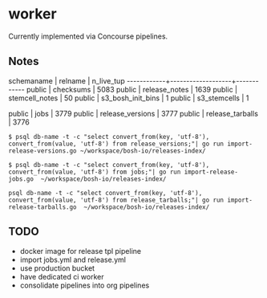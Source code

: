 # worker

Currently implemented via Concourse pipelines.

## Notes

 schemaname |      relname      | n_live_tup
------------+-------------------+------------
 public     | checksums         |       5083
 public     | release_notes     |       1639
 public     | stemcell_notes    |         50
 public     | s3_bosh_init_bins |          1
 public     | s3_stemcells      |          1

 public     | jobs              |       3779
 public     | release_versions  |       3777
 public     | release_tarballs  |       3776


```
$ psql db-name -t -c "select convert_from(key, 'utf-8'), convert_from(value, 'utf-8') from release_versions;"| go run import-release-versions.go ~/workspace/bosh-io/releases-index/

$ psql db-name -t -c "select convert_from(key, 'utf-8'), convert_from(value, 'utf-8') from jobs;"| go run import-release-jobs.go  ~/workspace/bosh-io/releases-index/

psql db-name -t -c "select convert_from(key, 'utf-8'), convert_from(value, 'utf-8') from release_tarballs;"| go run import-release-tarballs.go  ~/workspace/bosh-io/releases-index/
```

## TODO

- docker image for release tpl pipeline
- import jobs.yml and release.yml
- use production bucket
- have dedicated ci worker
- consolidate pipelines into org pipelines
